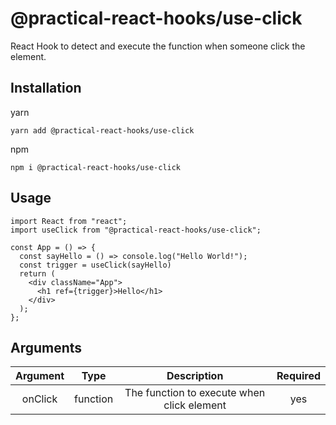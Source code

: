 # @practical-react-hooks/use-click

React Hook to detect and execute the function when someone click the element.

## Installation

yarn  
```
yarn add @practical-react-hooks/use-click
```
  
npm
```  
npm i @practical-react-hooks/use-click
```

## Usage
  
```
import React from "react";
import useClick from "@practical-react-hooks/use-click";

const App = () => {
  const sayHello = () => console.log("Hello World!");
  const trigger = useClick(sayHello)
  return (
    <div className="App">
      <h1 ref={trigger}>Hello</h1>
    </div>
  );
};
```

## Arguments  
  
|Argument|Type|Description|Required|
|:---:|:---:|:---:|:---:|
|onClick|function|The function to execute when click element|yes|